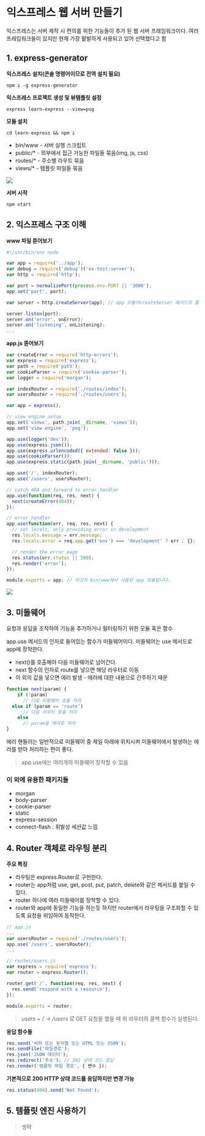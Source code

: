 # 익스프레스 웹 서버 만들기
익스프레스는 서버 제작 시 편의를 위한 기능들이 추가 된 웹 서버 프레임워크이다. 여러 프레임워크들이 있지만 현재 가장 활발하게 사용되고 있어 선택했다고 함

## 1. express-generator
**익스프레스 설치(콘솔 명령어이므로 전역 설치 필요)**

`npm i -g express-generator`

**익스프레스 프로젝트 생성 및 뷰템플릿 설정**

`express learn-express --view=pug`

**모듈 설치**

`cd learn-express && npm i`

* bin/www - 서버 실행 스크립트
* public/* - 외부에서 접근 가능한 파일들 묶음(img, js, css)
* routes/* - 주소별 라우트 묶음
* views/* - 템플릿 파일들 묶음

![](06.%E1%84%8B%E1%85%B5%E1%86%A8%E1%84%89%E1%85%B3%E1%84%91%E1%85%B3%E1%84%85%E1%85%A6%E1%84%89%E1%85%B3%20%E1%84%8B%E1%85%B0%E1%86%B8%20%E1%84%89%E1%85%A5%E1%84%87%E1%85%A5%20%E1%84%86%E1%85%A1%E1%86%AB%E1%84%83%E1%85%B3%E1%86%AF%E1%84%80%E1%85%B5/7744587E-5694-407E-8D42-BB3C49229453.png)

**서버 시작**

`npm start`

## 2. 익스프레스 구조 이해
**www 파일 뜯어보기**
```javascript
#!/usr/bin/env node

var app = require('../app');
var debug = require('debug')('ex-test:server');
var http = require('http');

var port = normalizePort(process.env.PORT || '3000');
app.set('port', port);

var server = http.createServer(app); // app 모듈이createServer 메서드의 콜백함수 역할을 합니다. 

server.listen(port);
server.on('error', onError);
server.on('listening', onListening);
...
```

**app.js 뜯어보기**
```javascript
var createError = require('http-errors');
var express = require('express');
var path = require('path');
var cookieParser = require('cookie-parser');
var logger = require('morgan');

var indexRouter = require('./routes/index');
var usersRouter = require('./routes/users');

var app = express();

// view engine setup
app.set('views', path.join(__dirname, 'views'));
app.set('view engine', 'pug');

app.use(logger('dev'));
app.use(express.json());
app.use(express.urlencoded({ extended: false }));
app.use(cookieParser());
app.use(express.static(path.join(__dirname, 'public')));

app.use('/', indexRouter);
app.use('/users', usersRouter);

// catch 404 and forward to error handler
app.use(function(req, res, next) {
  next(createError(404));
});

// error handler
app.use(function(err, req, res, next) {
  // set locals, only providing error in development
  res.locals.message = err.message;
  res.locals.error = req.app.get('env') === 'development' ? err : {};

  // render the error page
  res.status(err.status || 500);
  res.render('error');
});

module.exports = app; // 이것이 bin/www에서 사용된 app 모듈입니다.
```

![](06.%E1%84%8B%E1%85%B5%E1%86%A8%E1%84%89%E1%85%B3%E1%84%91%E1%85%B3%E1%84%85%E1%85%A6%E1%84%89%E1%85%B3%20%E1%84%8B%E1%85%B0%E1%86%B8%20%E1%84%89%E1%85%A5%E1%84%87%E1%85%A5%20%E1%84%86%E1%85%A1%E1%86%AB%E1%84%83%E1%85%B3%E1%86%AF%E1%84%80%E1%85%B5/82AE37AD-D259-4C3D-AF30-FFC363423B45.png)

## 3. 미들웨어
요청과 응답을 조작하여 기능을 추가하거나 필터링하기 위한 모듈 혹은 함수

app.use 메서드의 인자로 들어있는 함수가 미들웨어이다. 미들웨어는 use 메서드로 app에 장착한다.

* next()를 호출해야 다음 미들웨어로 넘어간다.
* next 함수의 인자로 route를 넣으면 해당 라우터로 이동
* 이 외의 값을 넣으면 에러 발생 - 에러에 대한 내용으로 간주하기 때문

```javascript
function next(param) {
	if (!param)
	  // 다음 미들웨어 호출 처리
  else if (param == 'route')
	  // 다음 라우터 호출 처리
	else
	  // param을 에러로 처리
}
```

에러 핸들러는 일반적으로 미들웨어 중 제일 아래에 위치시켜 미들웨어에서 발생하는 에러를 받아 처리하는 편이 좋다.

> app.use에는 여러개의 미들웨어 장착할 수 있음  

### 이 외에 유용한 패키지들
* morgan
* body-parser
* cookie-parser
* static
* express-session
* connect-flash : 휘발성 세션값 느낌

## 4. Router 객체로 라우팅 분리
**주요 특징**
* 라우팅은 express.Router로 구현한다.
* router는 app처럼 use, get, post, put, patch, delete와 같은 메서드를 붙일 수 있다.
* router 하나에 여러 미들웨어를 장착할 수 있다.
* router와 app에 동일한 기능을 하는듯 하지만 router에서 라우팅을 구조화할 수 있도록 요청을 위임하여 동작한다.

```javascript
// app.js
...
var usersRouter = require('./routes/users');
app.use('/users', usersRouter);
...

// routes/users.js
var express = require('express');
var router = express.Router();

router.get('/', function(req, res, next) {
  res.send('respond with a resource');
});

module.exports = router;
```

> _users + / -> /users_ 로 GET 요청을 했을 때 위 라우터의 콜백 함수가 실행된다.  

**응답 함수들**
```javascript
res.send('버퍼 또는 문자열 또는 HTML 또는 JSON');
res.sendFile('파일경로');
res.json('JSON 데이터');
res.redirect('주소'); // 302 상태 코드 응답
res.render('템플릿 파일 경로', { 변수 });
```

**기본적으로 200 HTTP 상태 코드를 응답하지만 변경 가능**
```javascript
res.status(404).send('Not Found');
```

## 5. 템플릿 엔진 사용하기
> 생략  
